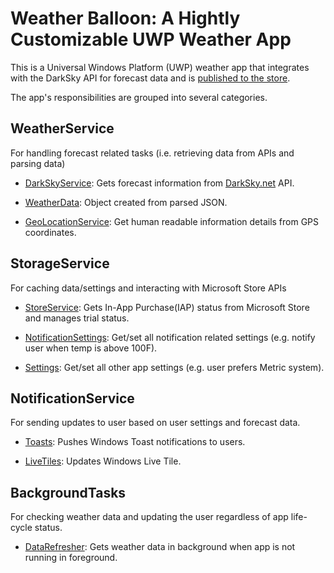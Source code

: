 # Weather Balloon: A Hightly Customizable UWP Weather App

This is a Universal Windows Platform (UWP) weather app that integrates with the DarkSky API for forecast data and is [published to the store](https://www.microsoft.com/store/apps/9NZPK6B93791). 

The app's responsibilities are grouped into several categories.
<!--
## App architecture

* [WeatherService](#WeatherService)

* [StorageService](#storageservice)

* [NotificationService](#notificationservice)

* [BackgroundTasks](#backgroundtasks)
-->
## WeatherService

For handling forecast related tasks (i.e. retrieving data from APIs and parsing data)

* [DarkSkyService](/WeatherService/WeatherData.cs): Gets forecast information from [DarkSky.net](https://darksky.net) API.

* [WeatherData](/WeatherService/WeatherData.cs): Object created from parsed JSON.

* [GeoLocationService](/WeatherService/GeocodeLookup.cs): Get human readable information details from GPS coordinates.

## StorageService

For caching data/settings and interacting with Microsoft Store APIs

* [StoreService](/StorageService/Settings.cs): Gets In-App Purchase(IAP) status from Microsoft Store and manages trial status.

* [NotificationSettings](/StorageService/NotificationSettings.cs): Get/set all notification related settings (e.g. notify user when temp is above 100F).

* [Settings](/StorageService/Settings.cs): Get/set all other app settings (e.g. user prefers Metric system).

## NotificationService

For sending updates to user based on user settings and forecast data.

* [Toasts](/NotificationService/Toasts.cs): Pushes Windows Toast notifications to users.

* [LiveTiles](/NotificationService/LiveTiles.cs): Updates Windows Live Tile.

## BackgroundTasks

For checking weather data and updating the user regardless of app life-cycle status.

* [DataRefresher](/BackgroundTasks/DataRefresher.cs): Gets weather data in background when app is not running in foreground.
